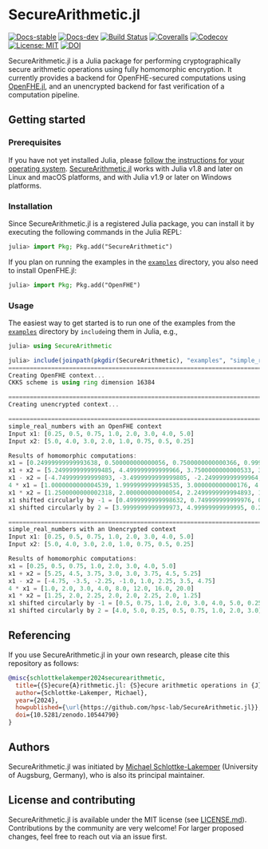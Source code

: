 # SecureArithmetic.jl

[![Docs-stable](https://img.shields.io/badge/docs-stable-blue.svg)](https://hpsc-lab.github.io/SecureArithmetic.jl/stable)
[![Docs-dev](https://img.shields.io/badge/docs-dev-blue.svg)](https://hpsc-lab.github.io/SecureArithmetic.jl/dev)
[![Build Status](https://github.com/hpsc-lab/SecureArithmetic.jl/workflows/CI/badge.svg)](https://github.com/hpsc-lab/SecureArithmetic.jl/actions?query=workflow%3ACI)
[![Coveralls](https://coveralls.io/repos/github/hpsc-lab/SecureArithmetic.jl/badge.svg)](https://coveralls.io/github/hpsc-lab/SecureArithmetic.jl)
[![Codecov](https://codecov.io/gh/hpsc-lab/SecureArithmetic.jl/branch/main/graph/badge.svg)](https://codecov.io/gh/hpsc-lab/SecureArithmetic.jl)
[![License: MIT](https://img.shields.io/badge/License-MIT-success.svg)](https://opensource.org/license/mit/)
[![DOI](https://zenodo.org/badge/DOI/10.5281/zenodo.10544790.svg)](https://doi.org/10.5281/zenodo.10544790)

SecureArithmetic.jl is a Julia package for performing cryptographically secure arithmetic
operations using fully homomorphic encryption. It currently provides a backend for
OpenFHE-secured computations using [OpenFHE.jl](https://github.com/hpsc-lab/OpenFHE.jl), and
an unencrypted backend for fast verification of a computation pipeline.


## Getting started

### Prerequisites
If you have not yet installed Julia, please [follow the instructions for your
operating system](https://julialang.org/downloads/platform/).
[SecureArithmetic.jl](https://github.com/hpsc-lab/SecureArithmetic.jl) works with Julia v1.8
and later on Linux and macOS platforms, and with Julia v1.9 or later on Windows platforms.

### Installation
Since SecureArithmetic.jl  is a registered Julia package, you can install it by executing
the following commands in the Julia REPL:
```julia
julia> import Pkg; Pkg.add("SecureArithmetic")
```
If you plan on running the examples in the
[`examples`](https://github.com/hpsc-lab/SecureArithmetic.jl/tree/main/examples) directory,
you also need to install OpenFHE.jl:
```julia
julia> import Pkg; Pkg.add("OpenFHE")
```

### Usage
The easiest way to get started is to run one of the examples from the
[`examples`](https://github.com/hpsc-lab/SecureArithmetic.jl/tree/main/examples) directory by
`include`ing them in Julia, e.g.,
```julia
julia> using SecureArithmetic

julia> include(joinpath(pkgdir(SecureArithmetic), "examples", "simple_real_numbers.jl"))
================================================================================
Creating OpenFHE context...
CKKS scheme is using ring dimension 16384

================================================================================
Creating unencrypted context...

================================================================================
simple_real_numbers with an OpenFHE context
Input x1: [0.25, 0.5, 0.75, 1.0, 2.0, 3.0, 4.0, 5.0]
Input x2: [5.0, 4.0, 3.0, 2.0, 1.0, 0.75, 0.5, 0.25]

Results of homomorphic computations:
x1 = [0.24999999999993638, 0.500000000000056, 0.7500000000000366, 0.9999999999999498, 2.0000000000000333, 3.0000000000000675, 3.9999999999999902, 4.99999999999997]
x1 + x2 = [5.2499999999999485, 4.499999999999966, 3.7500000000000533, 3.0000000000000466, 3.000000000000019, 3.7499999999999836, 4.499999999999986, 5.249999999999975]
x1 - x2 = [-4.749999999999893, -3.4999999999999805, -2.249999999999964, -0.9999999999998668, 0.9999999999999534, 2.249999999999984, 3.5000000000000973, 4.749999999999956]
4 * x1 = [1.0000000000004539, 1.9999999999998535, 3.000000000000176, 4.000000000000274, 7.999999999998697, 12.000000000000373, 15.999999999998332, 20.00000000000011]
x1 * x2 = [1.2500000000002318, 2.000000000000054, 2.2499999999994893, 1.9999999999998272, 2.000000000000205, 2.25000000000003, 1.9999999999997906, 1.2499999999996558]
x1 shifted circularly by -1 = [0.4999999999998632, 0.749999999999976, 0.9999999999999369, 1.9999999999999858, 2.9999999999998677, 4.000000000000045, 5.000000000000059, 0.25000000000002087]
x1 shifted circularly by 2 = [3.9999999999999973, 4.99999999999995, 0.2499999999999567, 0.49999999999996825, 0.7500000000000793, 0.9999999999998956, 2.00000000000004, 2.999999999999985]

================================================================================
simple_real_numbers with an Unencrypted context
Input x1: [0.25, 0.5, 0.75, 1.0, 2.0, 3.0, 4.0, 5.0]
Input x2: [5.0, 4.0, 3.0, 2.0, 1.0, 0.75, 0.5, 0.25]

Results of homomorphic computations:
x1 = [0.25, 0.5, 0.75, 1.0, 2.0, 3.0, 4.0, 5.0]
x1 + x2 = [5.25, 4.5, 3.75, 3.0, 3.0, 3.75, 4.5, 5.25]
x1 - x2 = [-4.75, -3.5, -2.25, -1.0, 1.0, 2.25, 3.5, 4.75]
4 * x1 = [1.0, 2.0, 3.0, 4.0, 8.0, 12.0, 16.0, 20.0]
x1 * x2 = [1.25, 2.0, 2.25, 2.0, 2.0, 2.25, 2.0, 1.25]
x1 shifted circularly by -1 = [0.5, 0.75, 1.0, 2.0, 3.0, 4.0, 5.0, 0.25]
x1 shifted circularly by 2 = [4.0, 5.0, 0.25, 0.5, 0.75, 1.0, 2.0, 3.0]
```


## Referencing
If you use SecureArithmetic.jl in your own research, please cite this repository as follows:
```bibtex
@misc{schlottkelakemper2024securearithmetic,
  title={{S}ecure{A}rithmetic.jl: {S}ecure arithmetic operations in {J}ulia using fully homomorphic encryption},
  author={Schlottke-Lakemper, Michael},
  year={2024},
  howpublished={\url{https://github.com/hpsc-lab/SecureArithmetic.jl}},
  doi={10.5281/zenodo.10544790}
}
```


## Authors
SecureArithmetic.jl was initiated by [Michael Schlottke-Lakemper](https://www.uni-augsburg.de/fakultaet/mntf/math/prof/hpsc)
(University of Augsburg, Germany), who is also its principal maintainer.


## License and contributing
SecureArithmetic.jl is available under the MIT license (see [LICENSE.md](LICENSE.md)).
Contributions by the community are very welcome! For larger proposed changes, feel free
to reach out via an issue first.
